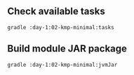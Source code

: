 ## Check available tasks

`gradle :day-1:02-kmp-minimal:tasks`

## Build module JAR package

`gradle :day-1:02-kmp-minimal:jvmJar`